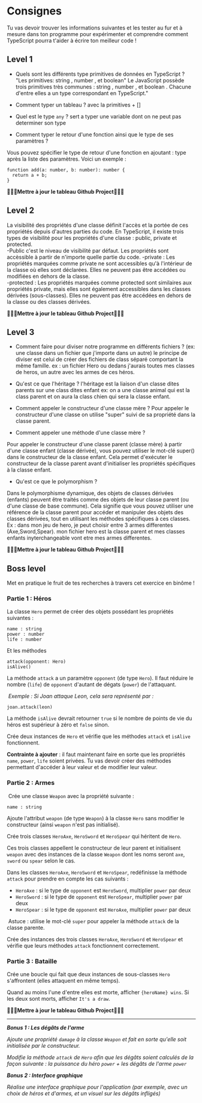 # Consignes

Tu vas devoir trouver les informations suivantes et les tester au fur et à mesure dans ton programme pour expérimenter et comprendre comment TypeScript pourra t'aider à écrire ton meilleur code !

## Level 1

- Quels sont les différents type primitives de données en TypeScript ?
  "Les primitives: string , number , et boolean"
  Le JavaScript possède trois primitives très communes : string , number , et boolean . Chacune d'entre elles a un type correspondant en TypeScript."
- Comment typer un tableau ?
  avec la primitives + []
- Quel est le type `any` ?
  sert a typer une variable dont on ne peut pas determiner son type

- Comment typer le retour d'une fonction ainsi que le type de ses paramètres ?

Vous pouvez spécifier le type de retour d'une fonction en ajoutant : type après la liste des paramètres. Voici un exemple :

```
function add(a: number, b: number): number {
  return a + b;
}
```

**🎉🎉🎉Mettre à jour le tableau Github Project🎉🎉🎉**

## Level 2

La visibilité des propriétés d'une classe définit l'accès et la portée de ces propriétés depuis d'autres parties du code. En TypeScript, il existe trois types de visibilité pour les propriétés d'une classe : public, private et protected.  
-Public c'est le niveau de visibilité par défaut. Les propriétés sont accèssible à partir de n'importe quelle partie du code.
-private : Les propriétés marquées comme private ne sont accessibles qu'à l'intérieur de la classe où elles sont déclarées. Elles ne peuvent pas être accédées ou modifiées en dehors de la classe.  
-protected : Les propriétés marquées comme protected sont similaires aux propriétés private, mais elles sont également accessibles dans les classes dérivées (sous-classes). Elles ne peuvent pas être accédées en dehors de la classe ou des classes dérivées.

**🎉🎉🎉Mettre à jour le tableau Github Project🎉🎉🎉**

## Level 3

- Comment faire pour diviser notre programme en différents fichiers ? (ex: une classe dans un fichier que j'importe dans un autre)
  le principe de diviser est celui de créer des fichiers de class séparé comportant la même famille.
  ex : un fichier Hero ou dedans j'aurais toutes mes classes de heros, un autre avec les armes de ces héros.

- Qu'est ce que l'héritage ?
  l'héritage est la liaison d'un classe dites parents sur une class dites enfant ex:
  on a une classe animal qui est la class parent et on aura la class chien qui sera la classe enfant.

- Comment appeler le constructeur d'une classe mère ?
  Pour appeler le constructeur d'une classe on utilise "super" suivi de sa propriété dans la classe parent.

- Comment appeler une méthode d'une classe mère ?

Pour appeler le constructeur d'une classe parent (classe mère) à partir d'une classe enfant (classe dérivée), vous pouvez utiliser le mot-clé super() dans le constructeur de la classe enfant. Cela permet d'exécuter le constructeur de la classe parent avant d'initialiser les propriétés spécifiques à la classe enfant.

- Qu'est ce que le polymorphism ?

Dans le polymorphisme dynamique, des objets de classes dérivées (enfants) peuvent être traités comme des objets de leur classe parent (ou d'une classe de base commune). Cela signifie que vous pouvez utiliser une référence de la classe parent pour accéder et manipuler des objets des classes dérivées, tout en utilisant les méthodes spécifiques à ces classes.
Ex : dans mon jeu de hero, je peut choisir entre 3 armes differentes (Axe,Sword,Spear). mon fichier hero est la classe parent et mes classes enfants inyterchangeable vont etre mes armes differentes.

**🎉🎉🎉Mettre à jour le tableau Github Project🎉🎉🎉**

## Boss level

Met en pratique le fruit de tes recherches à travers cet exercice en binôme !

### Partie 1 : Héros

La classe `Hero` permet de créer des objets possédant les propriétés suivantes :

    name : string
    power : number
    life : number

​Et les méthodes

    attack(opponent: Hero)
    isAlive()

​La méthode `attack` a un paramètre `opponent` (de type `Hero`). Il faut réduire le nombre (`life`) de `opponent` d'autant de dégats (`power`) de l'attaquant.

​
_Exemple : Si Joan attaque Leon, cela sera représenté par :_

    joan.attack(leon)

​La méthode `isAlive` devrait retourner `true` si le nombre de points de vie du héros est supérieur à zéro et `false` sinon.

Crée deux instances de `Hero` et vérifie que les méthodes `attack` et `isAlive` fonctionnent.

**Contrainte à ajouter** : il faut maintenant faire en sorte que les propriétés `name`, `power`, `life` soient privées. Tu vas devoir créer des méthodes permettant d'accéder à leur valeur et de modifier leur valeur.

### Partie 2 : Armes

​
Crée une classe `Weapon` avec la propriété suivante :

    name : string

Ajoute l'attribut `weapon` (de type `Weapon`) à la classe `Hero` sans modifier le constructeur (ainsi `weapon` n'est pas initialisé).

Crée trois classes `HeroAxe`, `HeroSword` et `HeroSpear` qui héritent de `Hero`.

Ces trois classes appellent le constructeur de leur parent et initialisent `weapon` avec des instances de la classe `Weapon` dont les noms seront `axe`, `sword` ou `spear` selon le cas.

Dans les classes `HeroAxe`, `HeroSword` et `HeroSpear`, redéfinisse la méthode `attack` pour prendre en compte les cas suivants :

- `HeroAxe` : si le type de `opponent` est `HeroSword`, multiplier `power` par deux
- `HeroSword` : si le type de `opponent` est `HeroSpear`, multiplier `power` par deux
- `HeroSpear` : si le type de `opponent` est `HeroAxe`, multiplier `power` par deux

​
Astuce : utilise le mot-clé `super` pour appeler la méthode `attack` de la classe parente.

Crée des instances des trois classes `HeroAxe`, `HeroSword` et `HeroSpear` et vérifie que leurs méthodes `attack` fonctionnent correctement.
​

### Partie 3 : Bataille

Crée une boucle qui fait que deux instances de sous-classes `Hero` s'affrontent (elles attaquent en même temps).

Quand au moins l'une d'entre elles est morte, afficher `{heroName} wins`. Si les deux sont morts, afficher `It's a draw`.

**🎉🎉🎉Mettre à jour le tableau Github Project🎉🎉🎉**

---

**_Bonus 1 : Les dégâts de l'arme_**

_Ajoute une propriété `damage` à la classe `Weapon` et fait en sorte qu'elle soit initialisée par le constructeur._

_Modifie la méthode `attack` de `Hero` afin que les dégâts soient calculés de la façon suivante : la puissance du héro `power` + les dégâts de l'arme `power`_

**_Bonus 2 : Interface graphique_**

_Réalise une interface graphique pour l'application (par exemple, avec un choix de héros et d'armes, et un visuel sur les dégâts infligés)_

